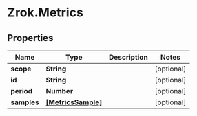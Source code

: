 # Zrok.Metrics

## Properties

Name | Type | Description | Notes
------------ | ------------- | ------------- | -------------
**scope** | **String** |  | [optional] 
**id** | **String** |  | [optional] 
**period** | **Number** |  | [optional] 
**samples** | [**[MetricsSample]**](MetricsSample.md) |  | [optional] 


